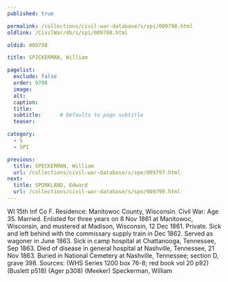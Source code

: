 ```yaml
---
published: true

permalink: /collections/civil-war-database/s/spi/009798.html
oldlink: /CivilWar/db/s/spi/009798.html

oldid: 009798

title: SPICKERMAN, William

pagelist:
  exclude: false
  order: 9798
  image: 
  alt:
  caption:
  title:
  subtitle:      # Defaults to page subtitle
  teaser:

category: 
  - S 
  - SPI

previous:
  title: SPECKERMAN, William
  url: /collections/civil-war-database/s/spe/009797.html  
next:
  title: SPORKLAND, Edward
  url: /collections/civil-war-database/s/spo/009799.html   
---
```

WI 15th Inf Co F. Residence: Manitowoc County, Wisconsin. Civil War: Age 35. Married. Enlisted for three years on 8 Nov 1861 at Manitowoc, Wisconsin, and mustered at Madison, Wisconsin, 12 Dec 1861. Private. Sick and left behind with the commissary supply train in Dec 1862. Served as wagoner in June 1863. Sick in camp hospital at Chattanooga, Tennessee, Sep 1863. Died of disease in general hospital at Nashville, Tennessee, 21 Nov 1863. Buried in National Cemetery at Nashville, Tennessee; section D, grave 398. Sources: (WHS Series 1200 box 76-8; red book vol 20 p92) (Buslett p518) (Ager p308) (Meeker) &#147;Speckerman, William&#148;
